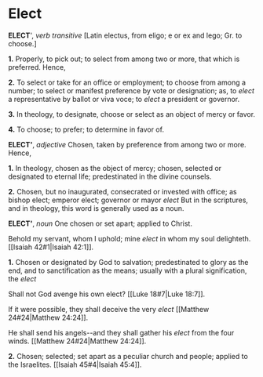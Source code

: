 # Elect

**ELECT**', _verb transitive_ \[Latin electus, from eligo; e or ex and lego; Gr. to choose.\]

**1.** Properly, to pick out; to select from among two or more, that which is preferred. Hence,

**2.** To select or take for an office or employment; to choose from among a number; to select or manifest preference by vote or designation; as, to _elect_ a representative by ballot or viva voce; to _elect_ a president or governor.

**3.** In theology, to designate, choose or select as an object of mercy or favor.

**4.** To choose; to prefer; to determine in favor of.

**ELECT'**, _adjective_ Chosen, taken by preference from among two or more. Hence,

**1.** In theology, chosen as the object of mercy; chosen, selected or designated to eternal life; predestinated in the divine counsels.

**2.** Chosen, but no inaugurated, consecrated or invested with office; as bishop elect; emperor elect; governor or mayor _elect_ But in the scriptures, and in theology, this word is generally used as a noun.

**ELECT'**, _noun_ One chosen or set apart; applied to Christ.

Behold my servant, whom I uphold; mine _elect_ in whom my soul delighteth. [[Isaiah 42#1|Isaiah 42:1]].

**1.** Chosen or designated by God to salvation; predestinated to glory as the end, and to sanctification as the means; usually with a plural signification, the _elect_

Shall not God avenge his own elect? [[Luke 18#7|Luke 18:7]].

If it were possible, they shall deceive the very _elect_ [[Matthew 24#24|Matthew 24:24]].

He shall send his angels--and they shall gather his _elect_ from the four winds. [[Matthew 24#24|Matthew 24:24]].

**2.** Chosen; selected; set apart as a peculiar church and people; applied to the Israelites. [[Isaiah 45#4|Isaiah 45:4]].